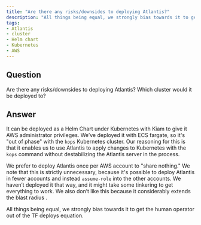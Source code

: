 ```yaml
---
title: "Are there any risks/downsides to deploying Atlantis?"
description: "All things being equal, we strongly bias towards it to get the human operator out of the TF deploys equation."
tags:
- Atlantis
- cluster
- Helm chart
- Kubernetes
- AWS
---
```


## Question

Are there any risks/downsides to deploying Atlantis? Which cluster would it be deployed to?


## Answer

It can be deployed as a Helm Chart under Kubernetes with Kiam to give it AWS administrator privileges. We’ve deployed it with ECS fargate, so it's "out of phase" with the `kops` Kubernetes cluster. Our reasoning for this is that it enables us to use Atlantis to apply changes to Kubernetes with the `kops` command without destabilizing the Atlantis server in the process.

We prefer to deploy Atlantis once per AWS account to "share nothing." We note that this is strictly unnecessary, because it's possible to deploy Atlantis in fewer accounts and instead `assume-role` into the other accounts. We haven’t deployed it that way, and it might take some tinkering to get everything to work. We also don’t like this because it considerably extends the blast radius .

All things being equal, we strongly bias towards it to get the human operator out of the TF deploys equation.
